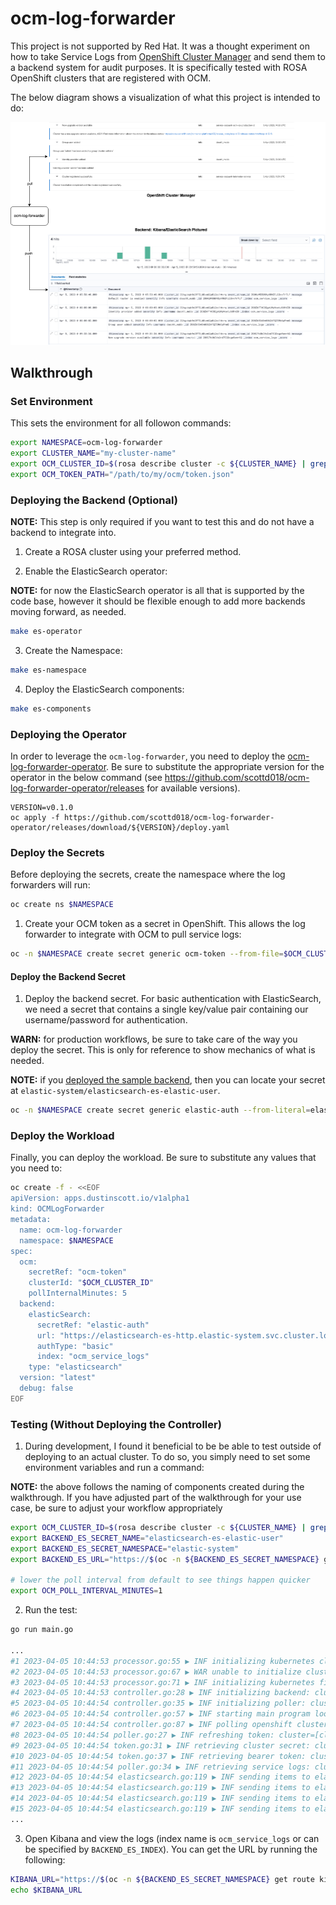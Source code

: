 # ocm-log-forwarder

This project is not supported by Red Hat.  It was a thought experiment on how to take Service Logs from 
[OpenShift Cluster Manager](https://docs.openshift.com/rosa/ocm/ocm-overview.html) and send them to a 
backend system for audit purposes.  It is specifically tested with ROSA OpenShift clusters that are 
registered with OCM.

The below diagram shows a visualization of what this project is intended to do:

![ocm-log-forwarder](images/ocm-log-forwarder.png)

## Walkthrough

### Set Environment

This sets the environment for all followon commands:

```bash
export NAMESPACE=ocm-log-forwarder
export CLUSTER_NAME="my-cluster-name"
export OCM_CLUSTER_ID=$(rosa describe cluster -c ${CLUSTER_NAME} | grep '^ID:' | awk '{print $NF}')
export OCM_TOKEN_PATH="/path/to/my/ocm/token.json"
```

### Deploying the Backend (Optional)

**NOTE:** This step is only required if you want to test this and do not have a backend to integrate into.

1. Create a ROSA cluster using your preferred method.

2. Enable the ElasticSearch operator:

**NOTE:** for now the ElasticSearch operator is all that is supported by the code base, however it should be 
flexible enough to add more backends moving forward, as needed.

```bash
make es-operator
```

3. Create the Namespace:

```bash
make es-namespace
```

4. Deploy the ElasticSearch components:

```bash
make es-components
```

### Deploying the Operator

In order to leverage the `ocm-log-forwarder`, you need to deploy the [ocm-log-forwarder-operator](https://github.com/scottd018/ocm-log-forwarder-operator).  Be 
sure to substitute the appropriate version for the operator in the below command (see https://github.com/scottd018/ocm-log-forwarder-operator/releases for
available versions).

```
VERSION=v0.1.0
oc apply -f https://github.com/scottd018/ocm-log-forwarder-operator/releases/download/${VERSION}/deploy.yaml
```

### Deploy the Secrets

Before deploying the secrets, create the namespace where the log forwarders will run:

```bash
oc create ns $NAMESPACE
```

1. Create your OCM token as a secret in OpenShift.  This allows the log forwarder to 
integrate with OCM to pull service logs:

```bash
oc -n $NAMESPACE create secret generic ocm-token --from-file=$OCM_CLUSTER_ID=$OCM_TOKEN_PATH
```

#### Deploy the Backend Secret

1. Deploy the backend secret.  For basic authentication with ElasticSearch, we need a 
secret that contains a single key/value pair containing our username/password for authentication.

**WARN:** for production workflows, be sure to take care of the way you deploy the secret.  This 
is only for reference to show mechanics of what is needed.

**NOTE:** if you [deployed the sample backend](#deploying-the-backend-optional), then you can locate your
secret at `elastic-system/elasticsearch-es-elastic-user`.

```bash
oc -n $NAMESPACE create secret generic elastic-auth --from-literal=elastic=password
```

### Deploy the Workload

Finally, you can deploy the workload.  Be sure to substitute any values that you need to:

```bash
oc create -f - <<EOF
apiVersion: apps.dustinscott.io/v1alpha1
kind: OCMLogForwarder
metadata:
  name: ocm-log-forwarder
  namespace: $NAMESPACE
spec:
  ocm:
    secretRef: "ocm-token"
    clusterId: "$OCM_CLUSTER_ID"
    pollInternalMinutes: 5
  backend:
    elasticSearch:
      secretRef: "elastic-auth"
      url: "https://elasticsearch-es-http.elastic-system.svc.cluster.local:9200"
      authType: "basic"
      index: "ocm_service_logs"
    type: "elasticsearch"
  version: "latest"
  debug: false
EOF
```

### Testing (Without Deploying the Controller)

1. During development, I found it beneficial to be be able to test outside of deploying to an 
actual cluster.  To do so, you simply need to set some environment variables and run a 
command:

**NOTE:** the above follows the naming of components created during the walkthrough.  If you
have adjusted part of the walkthrough for your use case, be sure to adjust your workflow 
appropriately

```bash
export OCM_CLUSTER_ID=$(rosa describe cluster -c ${CLUSTER_NAME} | grep '^ID:' | awk '{print $NF}')
export BACKEND_ES_SECRET_NAME="elasticsearch-es-elastic-user"
export BACKEND_ES_SECRET_NAMESPACE="elastic-system"
export BACKEND_ES_URL="https://$(oc -n ${BACKEND_ES_SECRET_NAMESPACE} get route elasticsearch --no-headers | awk '{print $2}')"

# lower the poll interval from default to see things happen quicker
export OCM_POLL_INTERVAL_MINUTES=1
```

2. Run the test:

```bash
go run main.go

...
#1 2023-04-05 10:44:53 processor.go:55 ▶ INF initializing kubernetes cluster config: cluster=[cluster-id]
#2 2023-04-05 10:44:53 processor.go:67 ▶ WAR unable to initialize cluster config: cluster=[cluster-id], attempting file initialization
#3 2023-04-05 10:44:53 processor.go:71 ▶ INF initializing kubernetes file config: cluster=[cluster-id], file=[/Users/dscott/.kube/config]
#4 2023-04-05 10:44:53 controller.go:28 ▶ INF initializing backend: cluster=[cluster-id], type=[elasticsearch]
#5 2023-04-05 10:44:54 controller.go:35 ▶ INF initializing poller: cluster=[cluster-id], interval=[1 minutes]
#6 2023-04-05 10:44:54 controller.go:57 ▶ INF starting main program loop
#7 2023-04-05 10:44:54 controller.go:87 ▶ INF polling openshift cluster manager: cluster=[cluster-id]
#8 2023-04-05 10:44:54 poller.go:27 ▶ INF refreshing token: cluster=[cluster-id]
#9 2023-04-05 10:44:54 token.go:31 ▶ INF retrieving cluster secret: cluster=[cluster-id], secret=[ocm-token]
#10 2023-04-05 10:44:54 token.go:37 ▶ INF retrieving bearer token: cluster=[cluster-id]
#11 2023-04-05 10:44:54 poller.go:34 ▶ INF retrieving service logs: cluster=[cluster-id]
#12 2023-04-05 10:44:54 elasticsearch.go:119 ▶ INF sending items to elasticsearch: cluster=cluster-id, event_stream_id=event-stream-id, index=ocm_service_logs
#13 2023-04-05 10:44:54 elasticsearch.go:119 ▶ INF sending items to elasticsearch: cluster=cluster-id, event_stream_id=event-stream-id, index=ocm_service_logs
#14 2023-04-05 10:44:54 elasticsearch.go:119 ▶ INF sending items to elasticsearch: cluster=cluster-id, event_stream_id=event-stream-id, index=ocm_service_logs
#15 2023-04-05 10:44:54 elasticsearch.go:119 ▶ INF sending items to elasticsearch: cluster=cluster-id, event_stream_id=event-stream-id, index=ocm_service_logs
...
```

3. Open Kibana and view the logs (index name is `ocm_service_logs` or can be specified by `BACKEND_ES_INDEX`).  You can get the URL by running the following:

```bash
KIBANA_URL="https://$(oc -n ${BACKEND_ES_SECRET_NAMESPACE} get route kibana --no-headers | awk '{print $2}')"
echo $KIBANA_URL
```
